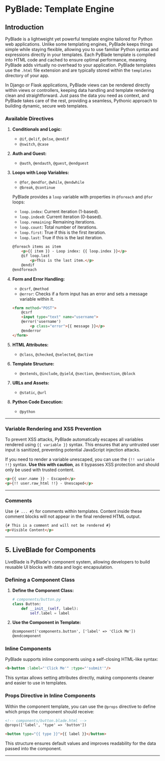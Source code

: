 # PyBlade: Template Engine

## Introduction

PyBlade is a lightweight yet powerful template engine tailored for Python web applications. Unlike some templating engines, PyBlade keeps things simple while staying flexible, allowing you to use familiar Python syntax and expressions directly in your templates. Each PyBlade template is compiled into HTML code and cached to ensure optimal performance, meaning PyBlade adds virtually no overhead to your application. PyBlade templates use the `.html` file extension and are typically stored within the `templates` directory of your app.

In Django or Flask applications, PyBlade views can be rendered directly within views or controllers, keeping data handling and template rendering clean and straightforward. Just pass the data you need as context, and PyBlade takes care of the rest, providing a seamless, Pythonic approach to building dynamic, secure web templates.

### Available Directives

1. **Conditionals and Logic:**
   - `@if`, `@elif`, `@else`, `@endif`
   - `@switch`, `@case`

2. **Auth and Guest:**
   - `@auth`, `@endauth`, `@guest`, `@endguest`

3. **Loops with Loop Variables:**
   - `@for`, `@endfor`, `@while`, `@endwhile`
   - `@break`, `@continue`

    PyBlade provides a `loop` variable with properties in `@foreach` and `@for` loops:
   - `loop.index`: Current iteration (1-based).
   - `loop.index0`: Current iteration (0-based).
   - `loop.remaining`: Remaining iterations.
   - `loop.count`: Total number of iterations.
   - `loop.first`: True if this is the first iteration.
   - `loop.last`: True if this is the last iteration.

    ```html
    @foreach items as item
        <p>{{ item }} - Loop index: {{ loop.index }}</p>
        @if loop.last
            <p>This is the last item.</p>
        @endif
    @endforeach
    ```

4. **Form and Error Handling:**
   - `@csrf`, `@method`
   - `@error`: Checks if a form input has an error and sets a message variable within it.

    ```html
    <form method="POST">
        @csrf
        <input type="text" name="username">
        @error('username')
            <p class="error">{{ message }}</p>
        @enderror
    </form>
    ```

5. **HTML Attributes:**
   - `@class`, `@checked`, `@selected`, `@active`

6. **Template Structure:**
   - `@extends`, `@include`, `@yield`, `@section`, `@endsection`, `@block`

7. **URLs and Assets:**
   - `@static`, `@url`

8. **Python Code Execution:**
   - `@python`

---

### Variable Rendering and XSS Prevention

To prevent XSS attacks, PyBlade automatically escapes all variables rendered using `{{ variable }}` syntax. This ensures that any untrusted user input is sanitized, preventing potential JavaScript injection attacks.

If you need to render a variable unescaped, you can use the `{!! variable !!}` syntax. **Use this with caution**, as it bypasses XSS protection and should only be used with trusted content.

```html
<p>{{ user.name }} - Escaped</p>
<p>{!! user.raw_html !!} - Unescaped</p>
```

---

### Comments

Use `{# ... #}` for comments within templates. Content inside these comment blocks will not appear in the final rendered HTML output.

```html
{# This is a comment and will not be rendered #}
<p>Visible Content</p>
```

---

## 5. LiveBlade for Components

LiveBlade is PyBlade's component system, allowing developers to build reusable UI blocks with data and logic encapsulation.

### Defining a Component Class

1. **Define the Component Class:**

    ```python
    # components/button.py
    class Button:
        def __init__(self, label):
            self.label = label
    ```

2. **Use the Component in Template:**

   ```html
   @component('components.button', ['label' => 'Click Me'])
   @endcomponent
   ```

### Inline Components

PyBlade supports inline components using a self-closing HTML-like syntax:

```html
<b-button :label="'Click Me'" :type="'submit'"/>
```

This syntax allows setting attributes directly, making components cleaner and easier to use in templates.

### Props Directive in Inline Components

Within the component template, you can use the `@props` directive to define which props the component should receive:

```html
<!-- components/button.blade.html -->
@props(['label', 'type' => 'button'])

<button type="{{ type }}">{{ label }}</button>
```

This structure ensures default values and improves readability for the data passed into the component.

---
